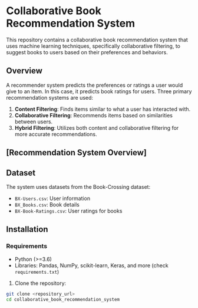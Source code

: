 # Collaborative Book Recommendation System

This repository contains a collaborative book recommendation system that uses machine learning techniques, specifically collaborative filtering, to suggest books to users based on their preferences and behaviors.

## Overview

A recommender system predicts the preferences or ratings a user would give to an item. In this case, it predicts book ratings for users. Three primary recommendation systems are used:

1. **Content Filtering**: Finds items similar to what a user has interacted with.
2. **Collaborative Filtering**: Recommends items based on similarities between users.
3. **Hybrid Filtering**: Utilizes both content and collaborative filtering for more accurate recommendations.

## [Recommendation System Overview]

## Dataset

The system uses datasets from the Book-Crossing dataset:

- `BX-Users.csv`: User information
- `BX_Books.csv`: Book details
- `BX-Book-Ratings.csv`: User ratings for books

## Installation

### Requirements

- Python (>=3.6)
- Libraries: Pandas, NumPy, scikit-learn, Keras, and more (check `requirements.txt`)

1. Clone the repository:

```bash
git clone <repository_url>
cd collaborative_book_recommendation_system
